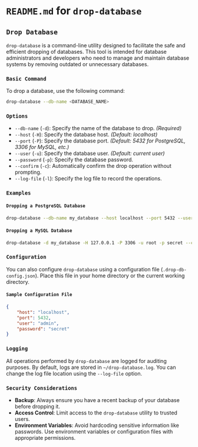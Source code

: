 # `README.md` for `drop-database`

## `Drop Database`

`drop-database` is a command-line utility designed to facilitate the safe and efficient dropping of databases. This tool is intended for database administrators and developers who need to manage and maintain database systems by removing outdated or unnecessary databases.

### `Basic Command`

To drop a database, use the following command:

```bash
drop-database --db-name <DATABASE_NAME>
```

### `Options`

- `--db-name` (`-d`): Specify the name of the database to drop. *(Required)*
- `--host` (`-H`): Specify the database host. *(Default: localhost)*
- `--port` (`-P`): Specify the database port. *(Default: 5432 for PostgreSQL, 3306 for MySQL, etc.)*
- `--user` (`-u`): Specify the database user. *(Default: current user)*
- `--password` (`-p`): Specify the database password.
- `--confirm` (`-c`): Automatically confirm the drop operation without prompting.
- `--log-file` (`-l`): Specify the log file to record the operations.

### `Examples`

#### `Dropping a PostgreSQL Database`

```bash
drop-database --db-name my_database --host localhost --port 5432 --user admin --password secret
```

#### `Dropping a MySQL Database`

```bash
drop-database -d my_database -H 127.0.0.1 -P 3306 -u root -p secret --confirm
```

### `Configuration`

You can also configure `drop-database` using a configuration file (`.drop-db-config.json`). Place this file in your home directory or the current working directory.

#### `Sample Configuration File`

```json
{
    "host": "localhost",
    "port": 5432,
    "user": "admin",
    "password": "secret"
}
```

### `Logging`

All operations performed by `drop-database` are logged for auditing purposes. By default, logs are stored in `~/drop-database.log`. You can change the log file location using the `--log-file` option.

### `Security Considerations`

- **Backup**: Always ensure you have a recent backup of your database before dropping it.
- **Access Control**: Limit access to the `drop-database` utility to trusted users.
- **Environment Variables**: Avoid hardcoding sensitive information like passwords. Use environment variables or configuration files with appropriate permissions.